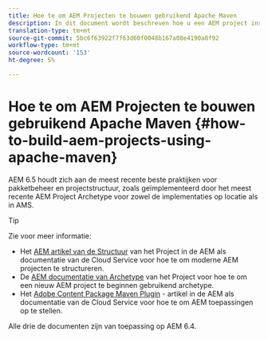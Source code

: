 ```yaml
---
title: Hoe te om AEM Projecten te bouwen gebruikend Apache Maven
description: In dit document wordt beschreven hoe u een AEM project instelt op basis van Apache Maven
translation-type: tm+mt
source-git-commit: 5bc6f63922f7f63d60f0048b167a08e4190a8f92
workflow-type: tm+mt
source-wordcount: '153'
ht-degree: 5%

---
```



# Hoe te om AEM Projecten te bouwen gebruikend Apache Maven {#how-to-build-aem-projects-using-apache-maven}

AEM 6.5 houdt zich aan de meest recente beste praktijken voor pakketbeheer en projectstructuur, zoals geïmplementeerd door het meest recente AEM Project Archetype voor zowel de implementaties op locatie als in AMS.

>[!TIP]
>
>Zie voor meer informatie:
>
>* Het [AEM artikel van de Structuur](https://docs.adobe.com/content/help/en/experience-manager-cloud-service/implementing/developing/aem-project-content-package-structure.html) van het Project in de AEM als documentatie van de Cloud Service voor hoe te om moderne AEM projecten te structureren.
>* De [AEM documentatie van Archetype](https://docs.adobe.com/content/help/en/experience-manager-core-components/using/developing/archetype/overview.html) van het Project voor hoe te om een nieuw AEM project te beginnen gebruikend archetype.
>* Het [Adobe Content Package Maven Plugin](https://experienceleague.adobe.com/docs/experience-manager-cloud-service/implementing/developer-tools/maven-plugin.html?lang=en#developer-tools) - artikel in de AEM als documentatie van de Cloud Service voor hoe te om AEM toepassingen op te stellen.

>
>
Alle drie de documenten zijn van toepassing op AEM 6.4.
